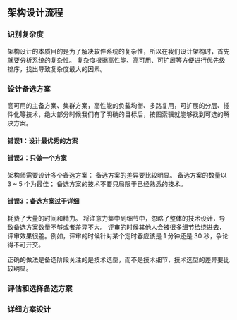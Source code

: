 ## 架构设计流程
### 识别复杂度
架构设计的本质目的是为了解决软件系统的复杂性，所以在我们设计架构时，首先就要分析系统的复杂性。
复杂度根据高性能、高可用、可扩展等方便进行优先级排序，找出导致复杂度最大的因素。
### 设计备选方案
高可用的主备方案、集群方案，高性能的负载均衡、多路复用，可扩展的分层、插件化等技术，绝大部分时候我们有了明确的目标后，按图索骥就能够找到可选的解决方案。

#### 错误1：设计最优秀的方案


#### 错误2：只做一个方案
架构师需要设计多个备选方案：
备选方案的差异要比较明显。
备选方案的数量以 3 ~ 5 个为最佳；
备选方案的技术不要只局限于已经熟悉的技术。

#### 错误3：备选方案过于详细
耗费了大量的时间和精力。
将注意力集中到细节中，忽略了整体的技术设计，导致备选方案数量不够或者差异不大。
评审的时候其他人会被很多细节给绕进去，评审效果很差。例如，评审的时候针对某个定时器应该是 1 分钟还是 30 秒，争论得不可开交。

正确的做法是备选阶段关注的是技术选型，而不是技术细节，技术选型的差异要比较明显。


### 评估和选择备选方案


### 详细方案设计





